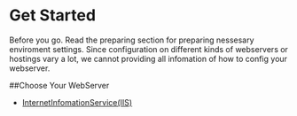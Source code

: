 ﻿Get Started  
============  

Before you go. Read the preparing section for preparing nessesary enviroment settings. Since configuration on different kinds of webservers or hostings vary a lot, we cannot providing all infomation of how to config your webserver.  

##Choose Your WebServer

* [InternetInfomationService(IIS)](GetStarted-IIS.en)


